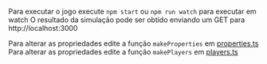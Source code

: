 Para executar o jogo execute ```npm start``` ou ```npm run watch``` para executar em watch
O resultado da simulação pode ser obtido enviando um GET para http://localhost:3000

Para alterar as propriedades edite a função ```makeProperties``` em [properties.ts](srv/fixtures/properties.ts)
Para alterar as propriedades edite a função ```makePlayers``` em [players.ts](srv/fixtures/players.ts)
